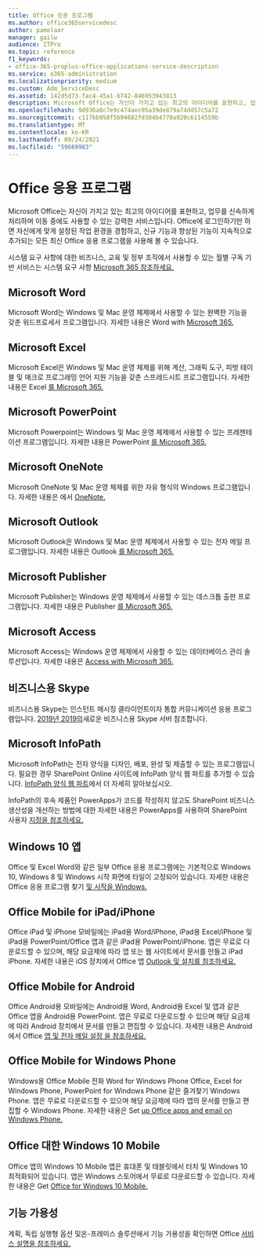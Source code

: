 ```yaml
---
title: Office 응용 프로그램
ms.author: office365servicedesc
author: pamelaar
manager: gailw
audience: ITPro
ms.topic: reference
f1_keywords:
- office-365-proplus-office-applications-service-description
ms.service: o365-administration
ms.localizationpriority: medium
ms.custom: Adm_ServiceDesc
ms.assetid: 142d5d73-fac4-45a1-b742-846953943813
description: Microsoft Office는 자신이 가지고 있는 최고의 아이디어를 표현하고, 업무를 신속하게 처리하며 이동 중에도 사용할 수 있는 강력한 서비스입니다. Office에 로그인하기만 하면 자신에게 맞게 설정된 작업 환경을 경험하고, 신규 기능과 향상된 기능이 지속적으로 추가되는 모든 최신 Office 응용 프로그램을 사용해 볼 수 있습니다.
ms.openlocfilehash: 9d936a8c7e9c474aec05a39de879a74dd57c5a72
ms.sourcegitcommit: c117bb958f5b94682fd384b4770a920c6114559b
ms.translationtype: MT
ms.contentlocale: ko-KR
ms.lasthandoff: 09/24/2021
ms.locfileid: "59669983"
---
```

# <a name="office-applications"></a>Office 응용 프로그램

Microsoft Office는 자신이 가지고 있는 최고의 아이디어를 표현하고, 업무를 신속하게 처리하며 이동 중에도 사용할 수 있는 강력한 서비스입니다. Office에 로그인하기만 하면 자신에게 맞게 설정된 작업 환경을 경험하고, 신규 기능과 향상된 기능이 지속적으로 추가되는 모든 최신 Office 응용 프로그램을 사용해 볼 수 있습니다.
  
시스템 요구 사항에 대한 비즈니스, 교육 및 정부 조직에서 사용할 수 있는 월별 구독 기반 서비스는 시스템 요구 사항 [Microsoft 365 참조하세요.](https://products.office.com/office-system-requirements/#Office365forBEG)
  
## <a name="microsoft-word"></a>Microsoft Word

Microsoft Word는 Windows 및 Mac 운영 체제에서 사용할 수 있는 완벽한 기능을 갖춘 워드프로세서 프로그램입니다. 자세한 내용은 Word with [Microsoft 365.](https://www.microsoft.com/microsoft-365/word)

## <a name="microsoft-excel"></a>Microsoft Excel

Microsoft Excel은 Windows 및 Mac 운영 체제를 위해 계산, 그래픽 도구, 피벗 테이블 및 매크로 프로그래밍 언어 지원 기능을 갖춘 스프레드시트 프로그램입니다. 자세한 내용은 Excel [를 Microsoft 365.](https://www.microsoft.com/microsoft-365/excel)
  
## <a name="microsoft-powerpoint"></a>Microsoft PowerPoint

Microsoft Powerpoint는 Windows 및 Mac 운영 체제에서 사용할 수 있는 프레젠테이션 프로그램입니다. 자세한 내용은 PowerPoint [를 Microsoft 365.](https://www.microsoft.com/microsoft-365/powerpoint)

## <a name="microsoft-onenote"></a>Microsoft OneNote

Microsoft OneNote 및 Mac 운영 체제를 위한 자유 형식의 Windows 프로그램입니다. 자세한 내용은 에서 [OneNote.](https://www.microsoft.com/microsoft-365/onenote/digital-note-taking-app)
  
## <a name="microsoft-outlook"></a>Microsoft Outlook

Microsoft Outlook은 Windows 및 Mac 운영 체제에서 사용할 수 있는 전자 메일 프로그램입니다. 자세한 내용은 Outlook [를 Microsoft 365.](https://www.microsoft.com/microsoft-365/outlook/outlook-personal-email-plans)
  
## <a name="microsoft-publisher"></a>Microsoft Publisher

Microsoft Publisher는 Windows 운영 체제에서 사용할 수 있는 데스크톱 출판 프로그램입니다. 자세한 내용은 Publisher [를 Microsoft 365.](https://www.microsoft.com/microsoft-365/publisher)
  
## <a name="microsoft-access"></a>Microsoft Access

Microsoft Access는 Windows 운영 체제에서 사용할 수 있는 데이터베이스 관리 솔루션입니다. 자세한 내용은 [Access with Microsoft 365.](https://www.microsoft.com/microsoft-365/access)
  
## <a name="skype-for-business"></a>비즈니스용 Skype

비즈니스용 Skype는 인스턴트 메시징 클라이언트이자 통합 커뮤니케이션 응용 프로그램입니다. [2019년 2019의](/skypeforbusiness/whats-new)새로운 비즈니스용 Skype 서버 참조합니다.
  
## <a name="microsoft-infopath"></a>Microsoft InfoPath

Microsoft InfoPath는 전자 양식을 디자인, 배포, 완성 및 제출할 수 있는 프로그램입니다. 필요한 경우 SharePoint Online 사이트에 InfoPath 양식 웹 파트를 추가할 수 있습니다. [InfoPath 양식 웹 파트](https://go.microsoft.com/fwlink/p/?LinkId=271687)에서 더 자세히 알아보십시오.

InfoPath의 후속 제품인 PowerApps가 코드를 작성하지 않고도 SharePoint 비즈니스 생산성을 개선하는 방법에 대한 자세한 내용은 PowerApps를 사용하여 SharePoint 사용자 [지정을 참조하세요.](https://powerapps.microsoft.com/infopath/)
  
## <a name="windows-10-apps"></a>Windows 10 앱

Office 및 Excel Word와 같은 일부 Office 응용 프로그램에는 기본적으로 Windows 10, Windows 8 및 Windows 시작 화면에 타일이 고정되어 있습니다. 자세한 내용은 Office 응용 프로그램 찾기 [및 시작을 Windows.](https://support.microsoft.com/office/907ce545-6ae8-459b-8d9d-de6764a635d6)
  
## <a name="office-mobile-for-ipadiphone"></a>Office Mobile for iPad/iPhone

Office iPad 및 iPhone 모바일에는 iPad용 Word/iPhone, iPad용 Excel/iPhone 및 iPad용 PowerPoint/Office 앱과 같은 iPad용 PowerPoint/iPhone. 앱은 무료로 다운로드할 수 있으며, 해당 요금제에 따라 앱 또는 웹 사이트에서 문서를 만들고 iPad iPhone. 자세한 내용은 iOS 장치에서 Office 앱 [Outlook 및 설치를 참조하세요.](https://support.microsoft.com/office/0402b37e-49c4-4419-a030-f34c2013041f)

## <a name="office-mobile-for-android"></a>Office Mobile for Android

Office Android용 모바일에는 Android용 Word, Android용 Excel 및 앱과 같은 Office 앱을 Android용 PowerPoint. 앱은 무료로 다운로드할 수 있으며 해당 요금제에 따라 Android 장치에서 문서를 만들고 편집할 수 있습니다. 자세한 내용은 Android에서 Office [앱 및 전자 메일 설정 을 참조하세요.](https://support.office.com/article/6ef2ebf2-fc2d-474a-be4a-5a801365c87f)

## <a name="office-mobile-for-windows-phone"></a>Office Mobile for Windows Phone

Windows용 Office Mobile 전화 Word for Windows Phone Office, Excel for Windows Phone, PowerPoint for Windows Phone 같은 즐겨찾기 Windows Phone. 앱은 무료로 다운로드할 수 있으며 해당 요금제에 따라 앱의 문서를 만들고 편집할 수 Windows Phone. 자세한 내용은 Set [up Office apps and email on Windows Phone.](https://support.office.com/article/9bccc8b8-a321-4d0d-a45e-6e06a3438e43)

## <a name="office-for-windows-10-mobile"></a>Office 대한 Windows 10 Mobile

Office 앱의 Windows 10 Mobile 앱은 휴대폰 및 태블릿에서 터치 및 Windows 10 최적화되어 있습니다. 앱은 Windows 스토어에서 무료로 다운로드할 수 있습니다. 자세한 내용은 Get [Office for Windows 10 Mobile.](https://products.office.com/mobile/office-mobile-apps-for-windows)
  
## <a name="feature-availability"></a>기능 가용성

계획, 독립 실행형 옵션 및온-프레미스 솔루션에서 기능 가용성을 확인하면 Office [서비스 설명을 참조하세요.](office-applications-service-description.md)
